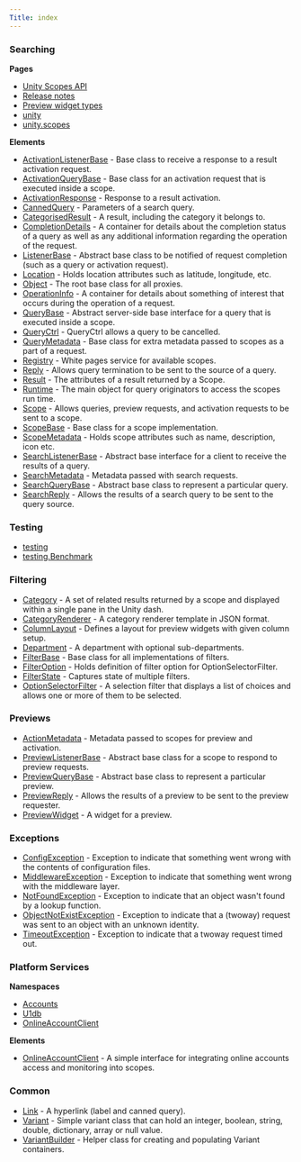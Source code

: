 ```yaml
---
Title: index
---
```

        
### Searching

**Pages**
-   [Unity Scopes API](index.md)
-   [Release notes](md__r_e_l_e_a_s_e__n_o_t_e_s.md)
-   [Preview widget types](previewwidgets.md)
-   [unity](unity.md)
-   [unity.scopes](unity.scopes.md)

**Elements**
-   [ActivationListenerBase](unity.scopes.ActivationListenerBase.md) - Base class to receive a response to a result activation request.
-   [ActivationQueryBase](unity.scopes.ActivationQueryBase.md) - Base class for an activation request that is executed inside a scope.
-   [ActivationResponse](unity.scopes.ActivationResponse.md) - Response to a result activation.
-   [CannedQuery](unity.scopes.CannedQuery.md) - Parameters of a search query.
-   [CategorisedResult](unity.scopes.CategorisedResult.md) - A result, including the category it belongs to.
-   [CompletionDetails](unity.scopes.CompletionDetails.md) - A container for details about the completion status of a query as well as any additional information regarding the operation of the request.
-   [ListenerBase](unity.scopes.ListenerBase.md) - Abstract base class to be notified of request completion (such as a query or activation request).
-   [Location](unity.scopes.Location.md) - Holds location attributes such as latitude, longitude, etc.
-   [Object](unity.scopes.Object.md) - The root base class for all proxies.
-   [OperationInfo](unity.scopes.OperationInfo.md) - A container for details about something of interest that occurs during the operation of a request.
-   [QueryBase](unity.scopes.QueryBase.md) - Abstract server-side base interface for a query that is executed inside a scope.
-   [QueryCtrl](unity.scopes.QueryCtrl.md) - QueryCtrl allows a query to be cancelled.
-   [QueryMetadata](unity.scopes.QueryMetadata.md) - Base class for extra metadata passed to scopes as a part of a request.
-   [Registry](unity.scopes.Registry.md) - White pages service for available scopes.
-   [Reply](unity.scopes.Reply.md) - Allows query termination to be sent to the source of a query.
-   [Result](unity.scopes.Result.md) - The attributes of a result returned by a Scope.
-   [Runtime](unity.scopes.Runtime.md) - The main object for query originators to access the scopes run time.
-   [Scope](unity.scopes.Scope.md) - Allows queries, preview requests, and activation requests to be sent to a scope.
-   [ScopeBase](unity.scopes.ScopeBase.md) - Base class for a scope implementation.
-   [ScopeMetadata](unity.scopes.ScopeMetadata.md) - Holds scope attributes such as name, description, icon etc.
-   [SearchListenerBase](unity.scopes.SearchListenerBase.md) - Abstract base interface for a client to receive the results of a query.
-   [SearchMetadata](unity.scopes.SearchMetadata.md) - Metadata passed with search requests.
-   [SearchQueryBase](unity.scopes.SearchQueryBase.md) - Abstract base class to represent a particular query.
-   [SearchReply](unity.scopes.SearchReply.md) - Allows the results of a search query to be sent to the query source.

### Testing

-   [testing](unity.scopes.testing.md)
-   [testing.Benchmark](unity.scopes.testing.Benchmark.md)

### Filtering

-   [Category](unity.scopes.Category.md) - A set of related results returned by a scope and displayed within a single pane in the Unity dash.
-   [CategoryRenderer](unity.scopes.CategoryRenderer.md) - A category renderer template in JSON format.
-   [ColumnLayout](unity.scopes.ColumnLayout.md) - Defines a layout for preview widgets with given column setup.
-   [Department](unity.scopes.Department.md) - A department with optional sub-departments.
-   [FilterBase](unity.scopes.FilterBase.md) - Base class for all implementations of filters.
-   [FilterOption](unity.scopes.FilterOption.md) - Holds definition of filter option for OptionSelectorFilter.
-   [FilterState](unity.scopes.FilterState.md) - Captures state of multiple filters.
-   [OptionSelectorFilter](unity.scopes.OptionSelectorFilter.md) - A selection filter that displays a list of choices and allows one or more of them to be selected.

### Previews

-   [ActionMetadata](unity.scopes.ActionMetadata.md) - Metadata passed to scopes for preview and activation.
-   [PreviewListenerBase](unity.scopes.PreviewListenerBase.md) - Abstract base class for a scope to respond to preview requests.
-   [PreviewQueryBase](unity.scopes.PreviewQueryBase.md) - Abstract base class to represent a particular preview.
-   [PreviewReply](unity.scopes.PreviewReply.md) - Allows the results of a preview to be sent to the preview requester.
-   [PreviewWidget](unity.scopes.PreviewWidget.md) - A widget for a preview.

### Exceptions

-   [ConfigException](unity.scopes.ConfigException.md) - Exception to indicate that something went wrong with the contents of configuration files.
-   [MiddlewareException](unity.scopes.MiddlewareException.md) - Exception to indicate that something went wrong with the middleware layer.
-   [NotFoundException](unity.scopes.NotFoundException.md) - Exception to indicate that an object wasn't found by a lookup function.
-   [ObjectNotExistException](unity.scopes.ObjectNotExistException.md) - Exception to indicate that a (twoway) request was sent to an object with an unknown identity.
-   [TimeoutException](unity.scopes.TimeoutException.md) - Exception to indicate that a twoway request timed out.

### Platform Services

**Namespaces**
-   [Accounts](Accounts.md)
-   [U1db](U1db.md)
-   [OnlineAccountClient](unity.scopes.OnlineAccountClient.md)

**Elements**
-   [OnlineAccountClient](unity.scopes.OnlineAccountClient.md) - A simple interface for integrating online accounts access and monitoring into scopes.

### Common

-   [Link](unity.scopes.Link.md) - A hyperlink (label and canned query).
-   [Variant](unity.scopes.Variant.md) - Simple variant class that can hold an integer, boolean, string, double, dictionary, array or null value.
-   [VariantBuilder](unity.scopes.VariantBuilder.md) - Helper class for creating and populating Variant containers.

